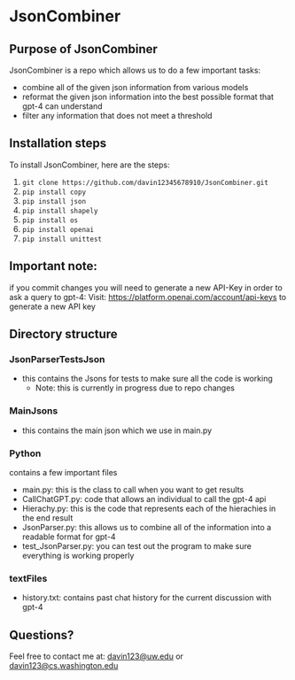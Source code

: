 # JsonCombiner

## Purpose of JsonCombiner 
JsonCombiner is a repo which allows us to do a few important tasks:
- combine all of the given json information from various models
- reformat the given json information into the best possible format that gpt-4 can understand
- filter any information that does not meet a threshold 

## Installation steps 
To install JsonCombiner, here are the steps:

1. `git clone https://github.com/davin12345678910/JsonCombiner.git`
2. `pip install copy`
3. `pip install json`
4. `pip install shapely`
5. `pip install os`
6. `pip install openai`
7. `pip install unittest`

## Important note: 
if you commit changes you will
need to generate a new API-Key in order to ask a query to gpt-4:
Visit: https://platform.openai.com/account/api-keys to generate a new API key

## Directory structure
### JsonParserTestsJson
- this contains the Jsons for tests to make sure all the code is working 
  - Note: this is currently in progress due to repo changes

### MainJsons
- this contains the main json which we use in main.py

### Python
contains a few important files
- main.py: this is the class to call when you want to get results 
- CallChatGPT.py: code that allows an individual to call the gpt-4 api
- Hierachy.py: this is the code that represents each of the hierachies in the end result
- JsonParser.py: this allows us to combine all of the information into a readable format for gpt-4
- test_JsonParser.py: you can test out the program to make sure everything is working properly

### textFiles
- history.txt: contains past chat history for the current discussion with gpt-4


## Questions?
Feel free to contact me at: davin123@uw.edu or davin123@cs.washington.edu
